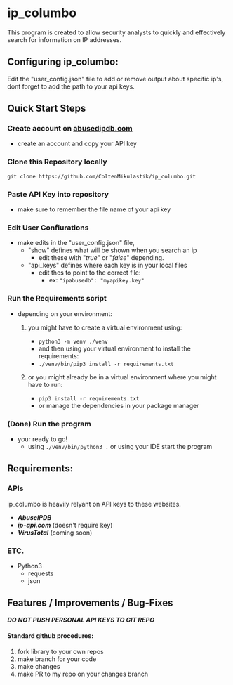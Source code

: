 
# ip_columbo
This program is created to allow security analysts to quickly and effectively search for information on IP addresses.

## Configuring ip_columbo:
Edit the "user_config.json" file to add or remove output about specific ip's, dont forget to add the path to your api keys.


## Quick Start Steps

### Create account on [abusedipdb.com](https://www.abuseipdb.com/) 
- create an account and copy your API key

### Clone this Repository locally
``` git clone https://github.com/ColtenMikulastik/ip_columbo.git ```

### Paste API Key into repository
- make sure to remember the file name of your api key

### Edit User Confiurations
- make edits in the "user_config.json" file,
    - "show" defines what will be shown when you search an ip
        - edit these with "*true*" or "*false*" depending.
    - "api_keys" defines where each key is in your local files
        - edit thes to point to the correct file:
            - ex: ``` "ipabusedb": "myapikey.key" ```

### Run the Requirements script
- depending on your environment:
    1. you might have to create a virtual environment using:
        - ``` python3 -m venv ./venv ```
        - and then using your virtual environment to install the requirements:
        - ``` ./venv/bin/pip3 install -r requirements.txt ```
    
    2. or you might already be in a virtual environment where you might have to run:
        - ``` pip3 install -r requirements.txt ```
        - or manage the dependencies in your package manager

### (Done) Run the program
- your ready to go!
    - using ``` ./venv/bin/python3 . ``` or using your IDE start the program


## Requirements:

### APIs
ip_columbo is heavily relyant on API keys to these websites.
- ***AbuseIPDB***
- ***ip-api.com*** (doesn't require key)
- ***VirusTotal*** (coming soon)

### ETC.
- Python3
    - requests
    - json

## Features / Improvements / Bug-Fixes
***DO NOT PUSH PERSONAL API KEYS TO GIT REPO***
#### Standard github procedures:
1. fork library to your own repos
2. make branch for your code
3. make changes
3. make PR to my repo on your changes branch
